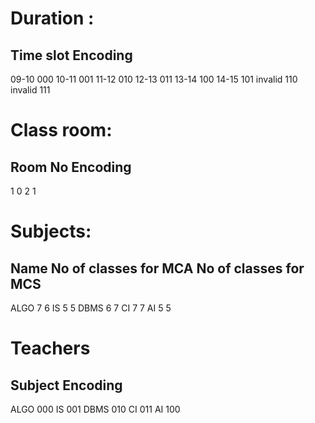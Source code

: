 Duration :
==========

Time slot 	Encoding
--------------------
09-10 		000
10-11 		001
11-12 		010
12-13 		011
13-14 		100
14-15 		101
invalid 	110
invalid 	111


Class room:
===========

Room No  Encoding
-----------------
1 		 0
2 		 1


Subjects:
=========

Name   		No of classes for MCA 		No of classes for MCS 
-------------------------------------------------------------
ALGO        7							6
IS 			5							5
DBMS		6							7
CI 			7							7
AI 			5							5

Teachers
========

Subject  Encoding
-----------------
ALGO	 000
IS 		 001
DBMS 	 010
CI 		 011
AI 		 100
